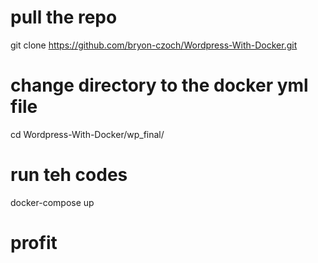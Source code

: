 # pull the repo
git clone https://github.com/bryon-czoch/Wordpress-With-Docker.git

# change directory to the docker yml file
cd Wordpress-With-Docker/wp_final/


# run teh codes
docker-compose up

# profit
